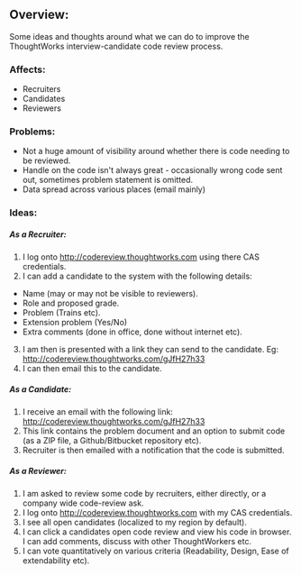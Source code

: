 ## Overview:
Some ideas and thoughts around what we can do to improve the ThoughtWorks interview-candidate code review process.

### Affects:

- Recruiters
- Candidates
- Reviewers

### Problems:

- Not a huge amount of visibility around whether there is code needing to be reviewed.
- Handle on the code isn't always great - occasionally wrong code sent out, sometimes problem statement is omitted.
- Data spread across various places (email mainly)

### Ideas:

##### As a Recruiter:

1. I log onto http://codereview.thoughtworks.com using there CAS credentials.
2. I can add a candidate to the system with the following details:
  - Name (may or may not be visible to reviewers).
  - Role and proposed grade.
  - Problem (Trains etc).
  - Extension problem (Yes/No)
  - Extra comments (done in office, done without internet etc).
3. I am then is presented with a link they can send to the candidate. Eg: http://codereview.thoughtworks.com/gJfH27h33
4. I can then email this to the candidate.

##### As a Candidate:

1. I receive an email with the following link: http://codereview.thoughtworks.com/gJfH27h33
2. This link contains the problem document and an option to submit code (as a ZIP file, a Github/Bitbucket repository etc).
3. Recruiter is then emailed with a notification that the code is submitted.

##### As a Reviewer:

1. I am asked to review some code by recruiters, either directly, or a company wide code-review ask.
2. I log onto http://codereview.thoughtworks.com with my CAS credentials.
3. I see all open candidates (localized to my region by default).
4. I can click a candidates open code review and view his code in browser. I can add comments, discuss with other ThoughtWorkers etc.
5. I can vote quantitatively on various criteria (Readability, Design, Ease of extendability etc).
